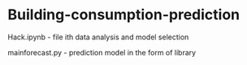 # Building-consumption-prediction
Hack.ipynb - file ith data analysis and model selection

mainforecast.py - prediction model in the form of library
